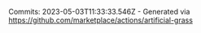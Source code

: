 Commits: 2023-05-03T11:33:33.546Z - Generated via https://github.com/marketplace/actions/artificial-grass
<br>
